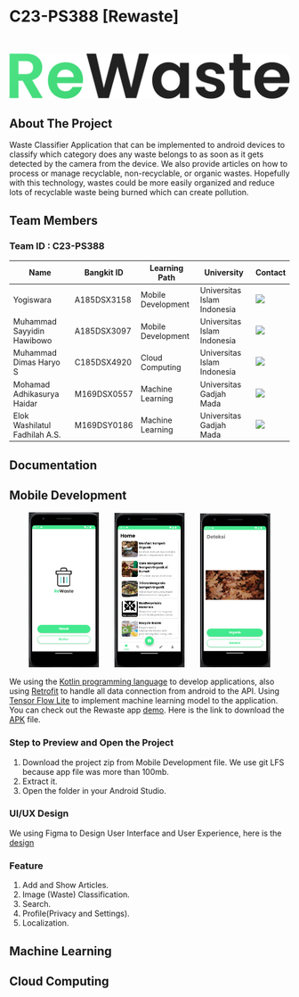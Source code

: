 # C23-PS388 [Rewaste]
<br>
<p align="center">
  <img src="https://raw.githubusercontent.com/elokwashi/Rewaste-Capstone/7acbcb4958246015948b1abaa26c3357aebfbf5b/ReWaste.png" >
</p>

## About The Project
Waste Classifier Application that can be implemented to android devices  to classify which category does any waste belongs to as soon as it gets detected by the camera from the device. We also provide articles on how to process or manage recyclable, non-recyclable, or organic wastes. Hopefully with this technology, wastes could be more easily organized and reduce lots of recyclable waste being burned which can create pollution.

## Team Members

### Team ID : C23-PS388

| Name                           | Bangkit ID  | Learning Path      | University                          | Contact                                                                                                                                                                                       |
| ------------------------------ | ----------- | ------------------ |  ---------------------------------- |-----------------------------------------------------------------------------------------------------------------------------------------------------------------------------------------------|
| Yogiswara                      | A185DSX3158 | Mobile Development | Universitas Islam Indonesia         | <a href="https://www.linkedin.com/in/yogi-swara/"><img src="https://img.shields.io/badge/LinkedIn-0077B5?style=for-the-badge&logo=linkedin&logoColor=white" /></a>                            |
| Muhammad Sayyidin Hawibowo     | A185DSX3097 | Mobile Development | Universitas Islam Indonesia         | <a href="https://www.linkedin.com/in/msayyidinh/"><img src="https://img.shields.io/badge/LinkedIn-0077B5?style=for-the-badge&logo=linkedin&logoColor=white" /></a>                            |
| Muhammad Dimas Haryo S         | C185DSX4920 | Cloud Computing    | Universitas Islam Indonesia         | <a href="https://www.linkedin.com/in/muhammaddimasharyo/"><img src="https://img.shields.io/badge/LinkedIn-0077B5?style=for-the-badge&logo=linkedin&logoColor=white" /></a>                            |
| Mohamad Adhikasurya Haidar     | M169DSX0557 | Machine Learning   | Universitas Gadjah Mada             | <a href="https://www.linkedin.com/in/adhikasurya/"><img src="https://img.shields.io/badge/LinkedIn-0077B5?style=for-the-badge&logo=linkedin&logoColor=white" /></a>                            |
| Elok Washilatul Fadhilah A.S.  | M169DSY0186 | Machine Learning   | Universitas Gadjah Mada             | <a href="https://www.linkedin.com/in/elok-washilatul-fadhilah-a-s-469370154/"><img src="https://img.shields.io/badge/LinkedIn-0077B5?style=for-the-badge&logo=linkedin&logoColor=white" /></a>                            |

## Documentation
## Mobile Development

<p align="center">
	<img src="https://github.com/elokwashi/Rewaste-Capstone/blob/main/Onboarding.png" width="25%"> &nbsp; &nbsp; &nbsp;
	<img src="https://github.com/elokwashi/Rewaste-Capstone/blob/main/Home.png" width="25%"> &nbsp; &nbsp; &nbsp;
	<img src="https://github.com/elokwashi/Rewaste-Capstone/blob/main/Classification.png" width="25%">
</p>

We using the [Kotlin programming language](https://kotlinlang.org/) to develop applications, also using [Retrofit](https://square.github.io/retrofit/) to handle all data connection from android to the API. Using [Tensor Flow Lite](https://www.tensorflow.org/lite) to implement machine learning model to the application. You can check out the Rewaste app [demo](https://drive.google.com/file/d/1sycjOoHekKJMQpy1-4JUkL6wCVK3z4-2/view?usp=sharing). Here is the link to download the [APK](https://drive.google.com/file/d/1cgoo9bAqS7onkz1kUhacV_gpUZQNGYoD/view?usp=sharing) file.
### Step to Preview and Open the Project
1. Download the project zip from Mobile Development file. We use git LFS because app file was more than 100mb.
2. Extract it.
3. Open the folder in your Android Studio.
### UI/UX Design
We using Figma to Design User Interface and User Experience, here is the  [design](https://www.figma.com/file/fcVDZYTG1qBFnEQudKMSxl/Rewaste?type=design&node-id=4%3A3&t=mfF54O2BwmQ6xD5q-1)
### Feature 
1. Add and Show Articles.
2. Image (Waste) Classification.
3. Search.
4. Profile(Privacy and Settings).
5. Localization.
## Machine Learning

## Cloud Computing
